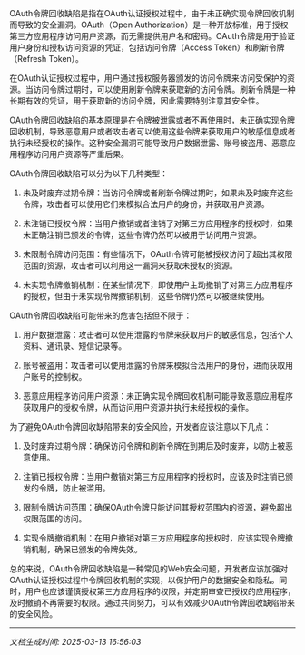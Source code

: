 OAuth令牌回收缺陷是指在OAuth认证授权过程中，由于未正确实现令牌回收机制而导致的安全漏洞。OAuth（Open Authorization）是一种开放标准，用于授权第三方应用程序访问用户资源，而无需提供用户名和密码。OAuth令牌是用于验证用户身份和授权访问资源的凭证，包括访问令牌（Access Token）和刷新令牌（Refresh Token）。

在OAuth认证授权过程中，用户通过授权服务器颁发的访问令牌来访问受保护的资源。当访问令牌过期时，可以使用刷新令牌来获取新的访问令牌。刷新令牌是一种长期有效的凭证，用于获取新的访问令牌，因此需要特别注意其安全性。

OAuth令牌回收缺陷的基本原理是在令牌被泄露或者不再使用时，未正确实现令牌回收机制，导致恶意用户或者攻击者可以使用这些令牌来获取用户的敏感信息或者执行未经授权的操作。这种安全漏洞可能导致用户数据泄露、账号被盗用、恶意应用程序访问用户资源等严重后果。

OAuth令牌回收缺陷可以分为以下几种类型：

1. 未及时废弃过期令牌：当访问令牌或者刷新令牌过期时，如果未及时废弃这些令牌，攻击者可以使用它们来模拟合法用户的身份，并获取用户资源。

2. 未注销已授权令牌：当用户撤销或者注销了对第三方应用程序的授权时，如果未正确注销已颁发的令牌，这些令牌仍然可以被用于访问用户资源。

3. 未限制令牌访问范围：有些情况下，OAuth令牌可能被授权访问了超出其权限范围的资源，攻击者可以利用这一漏洞来获取未授权的资源。

4. 未实现令牌撤销机制：在某些情况下，即使用户主动撤销了对第三方应用程序的授权，但由于未实现令牌撤销机制，这些令牌仍然可以被继续使用。

OAuth令牌回收缺陷可能带来的危害包括但不限于：

1. 用户数据泄露：攻击者可以使用泄露的令牌来获取用户的敏感信息，包括个人资料、通讯录、短信记录等。

2. 账号被盗用：攻击者可以使用泄露的令牌来模拟合法用户的身份，进而获取用户账号的控制权。

3. 恶意应用程序访问用户资源：未正确实现令牌回收机制可能导致恶意应用程序获取用户的授权令牌，从而访问用户资源并执行未经授权的操作。

为了避免OAuth令牌回收缺陷带来的安全风险，开发者应该注意以下几点：

1. 及时废弃过期令牌：确保访问令牌和刷新令牌在到期后及时废弃，以防止被恶意使用。

2. 注销已授权令牌：当用户撤销对第三方应用程序的授权时，应该及时注销已颁发的令牌，防止被滥用。

3. 限制令牌访问范围：确保OAuth令牌只能访问其授权范围内的资源，避免超出权限范围的访问。

4. 实现令牌撤销机制：在用户撤销对第三方应用程序的授权时，应该实现令牌撤销机制，确保已颁发的令牌失效。

总的来说，OAuth令牌回收缺陷是一种常见的Web安全问题，开发者应该加强对OAuth认证授权过程中令牌回收机制的实现，以保护用户的数据安全和隐私。同时，用户也应该谨慎授权第三方应用程序的权限，并定期审查已授权的应用程序，及时撤销不再需要的权限。通过共同努力，可以有效减少OAuth令牌回收缺陷带来的安全风险。

---

*文档生成时间: 2025-03-13 16:56:03*












